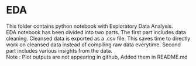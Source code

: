 # EDA
This folder contains python notebook with Exploratory Data Analysis.<br>
EDA notebook has been divided into two parts. The first part includes data cleaning. Cleansed data is exported as a .csv file. This saves time to directly work on cleansed data instead of compiling raw data everytime. Second part includes various insights from the data. 
<br>
Note : Plot outputs are not appearing in github, Added them in README.md

